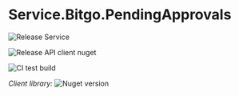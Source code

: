 # Service.Bitgo.PendingApprovals

![Release Service](https://github.com/MyJetWallet/Service.Bitgo.PendingApprovals/workflows/Release%20Service/badge.svg)

![Release API client nuget](https://github.com/MyJetWallet/Service.Bitgo.PendingApprovals/workflows/Release%20API%20client%20nuget/badge.svg)

![CI test build](https://github.com/MyJetWallet/Service.Bitgo.PendingApprovals/workflows/CI%20test%20build/badge.svg)

*Client library:* ![Nuget version](https://img.shields.io/nuget/v/MyJetWallet.Service.Bitgo.PendingApprovals.Client?label=MyJetWallet.Service.Bitgo.PendingApprovals.Client&style=social)

